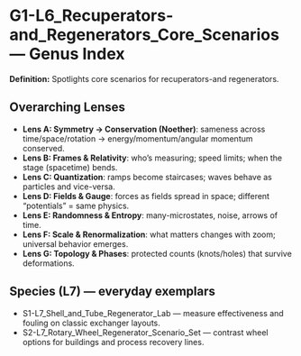 # G1-L6_Recuperators-and_Regenerators_Core_Scenarios — Genus Index
**Definition:** Spotlights core scenarios for recuperators-and regenerators.

## Overarching Lenses

- **Lens A: Symmetry -> Conservation (Noether)**: sameness across time/space/rotation → energy/momentum/angular momentum conserved.
- **Lens B: Frames & Relativity**: who’s measuring; speed limits; when the stage (spacetime) bends.
- **Lens C: Quantization**: ramps become staircases; waves behave as particles and vice-versa.
- **Lens D: Fields & Gauge**: forces as fields spread in space; different “potentials” = same physics.
- **Lens E: Randomness & Entropy**: many-microstates, noise, arrows of time.
- **Lens F: Scale & Renormalization**: what matters changes with zoom; universal behavior emerges.
- **Lens G: Topology & Phases**: protected counts (knots/holes) that survive deformations.

## Species (L7) — everyday exemplars
- S1-L7_Shell_and_Tube_Regenerator_Lab — measure effectiveness and fouling on classic exchanger layouts.
- S2-L7_Rotary_Wheel_Regenerator_Scenario_Set — contrast wheel options for buildings and process recovery lines.
